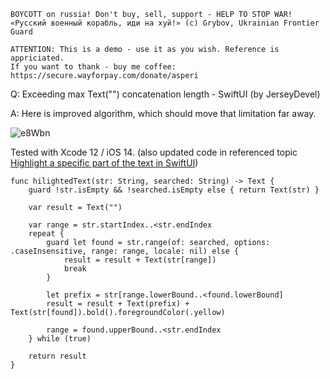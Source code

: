 ```
BOYCOTT on russia! Don't buy, sell, support - HELP TO STOP WAR!
«Русский военный корабль, иди на хуй!» (c) Grybov, Ukrainian Frontier Guard

ATTENTION: This is a demo - use it as you wish. Reference is appriciated.
If you want to thank - buy me coffee: https://secure.wayforpay.com/donate/asperi
```

Q: Exceeding max Text("") concatenation length - SwiftUI (by JerseyDevel)

A: Here is improved algorithm, which should move that limitation far away. 

![e8Wbn](https://user-images.githubusercontent.com/62171579/175787724-2f3cbafd-d881-4e7f-a69d-1eed45d1e9fc.png)

Tested with Xcode 12 / iOS 14. (also updated code in referenced topic [Highlight a specific part of the text in SwiftUI](https://github.com/Asperi-Demo/4SwiftUI/blob/master/Answers/Highlight_works_in_Text.md))

    func hilightedText(str: String, searched: String) -> Text {
        guard !str.isEmpty && !searched.isEmpty else { return Text(str) }

        var result = Text("")

        var range = str.startIndex..<str.endIndex
        repeat {
            guard let found = str.range(of: searched, options: .caseInsensitive, range: range, locale: nil) else {
                result = result + Text(str[range])
                break
            }

            let prefix = str[range.lowerBound..<found.lowerBound]
            result = result + Text(prefix) + Text(str[found]).bold().foregroundColor(.yellow)

            range = found.upperBound..<str.endIndex
        } while (true)

        return result
    }

